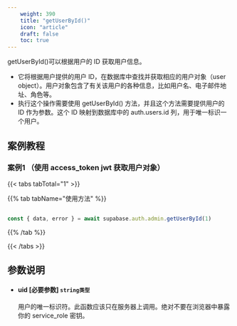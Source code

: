 ```yaml
---
    weight: 390
    title: "getUserById()"
    icon: "article"
    draft: false
    toc: true
---
```



getUserById()可以根据用户的 ID 获取用户信息。

* 它将根据用户提供的用户 ID，在数据库中查找并获取相应的用户对象（user object）。用户对象包含了有关该用户的各种信息，比如用户名、电子邮件地址、角色等。
* 执行这个操作需要使用 getUserById() 方法，并且这个方法需要提供用户的 ID 作为参数。这个 ID 映射到数据库中的 auth.users.id 列，用于唯一标识一个用户。



## 案例教程

### 案例1 （使用 access_token jwt 获取用户对象）

{{< tabs tabTotal="1" >}}


{{% tab tabName="使用方法" %}}



  ```ts
                                                                                
const { data, error } = await supabase.auth.admin.getUserById(1)
  ```



{{% /tab %}}

{{< /tabs >}}



## 参数说明


<ul className="method-list-group">
  
<li className="method-list-item">
  <h4 className="method-list-item-label">
    <span className="method-list-item-label-name">
      uid
    </span>
    <span className="method-list-item-label-badge required">
      [必要参数]
    </span>
    <span className="method-list-item-validation">
      <code>string类型</code>
    </span>
  </h4>
  <div class="method-list-item-description">


用户的唯一标识符。此函数应该只在服务器上调用。绝对不要在浏览器中暴露你的 service_role 密钥。

  </div>
  
</li>

</ul>
